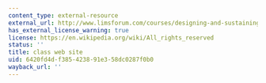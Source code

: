 ```yaml
---
content_type: external-resource
external_url: http://www.limsforum.com/courses/designing-and-sustaining-technology-innovation-for-global-health-practice-mit-hst939/
has_external_license_warning: true
license: https://en.wikipedia.org/wiki/All_rights_reserved
status: ''
title: class web site
uid: 6420fd4d-f385-4238-91e3-58dc0287f0b0
wayback_url: ''
---
```

